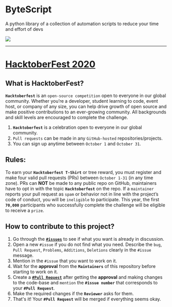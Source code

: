 # ByteScript
A python library of a collection of automation scripts to reduce your time and effort of devs

<img src="https://github.com/TheByteSlash/ByteScript/blob/main/media/hactoberfest2020.png">

---

# [HacktoberFest 2020](https://hacktoberfest.digitalocean.com/)

## What is HacktoberFest?
**`Hacktoberfest`** is an `open-source competition` open to everyone in our global community. Whether you’re a developer, student learning to code, event host, or company of any size, you can help drive growth of open source and make positive contributions to an ever-growing community. All backgrounds and skill levels are encouraged to complete the challenge.

1. **`Hacktoberfest`** is a celebration open to everyone in our global community.
2. `Pull requests` can be made in any `GitHub-hosted` repositories/projects.
3. You can sign up anytime between `October 1` and `October 31`.

## Rules:
To earn your **`Hacktoberfest T-Shirt`** or tree reward, you must register and make four valid pull requests (PRs) between `October 1-31` (in any time zone). PRs can **NOT** be made to any public repo on GitHub, maintainers have to opt in with the topic **`Hacktoberfest`** on the repo. If a `maintainer` reports your pull request as `spam` or behavior not in line with the project’s code of conduct, you will be `ineligible` to participate. This year, the first **`70,000`** participants who successfully complete the challenge will be eligible to receive a `prize`.

## How to contribute to this project?
1. Go through the [**`#issues`**](https://github.com/TheByteSlash/ByteScript/issues) to see if what you want is already in discussion.
2. Open a new `#issue` if you do not find what you need. Describe the `bug`, `Pull Request`, `Problems`, `Additions`, `Deletions` clearly in the `#issue` message.
3. Mention in the `#issue` that you want to work on it.
4. Wait for the **approval** from the **`Maintainers`** of this repository before starting to work on it.
5. Create a [**`#Pull Request`**](https://github.com/TheByteSlash/ByteScript/pulls) after getting the **approval** and making changes to the code-base and `mention` the **`#issue number`** that corresponds to your **`#Pull Request`**.
6. Make the required changes if the **`Reviewer`** asks for them.
7. That's it! Your **`#Pull Request`** will be merged if everything seems okay.
